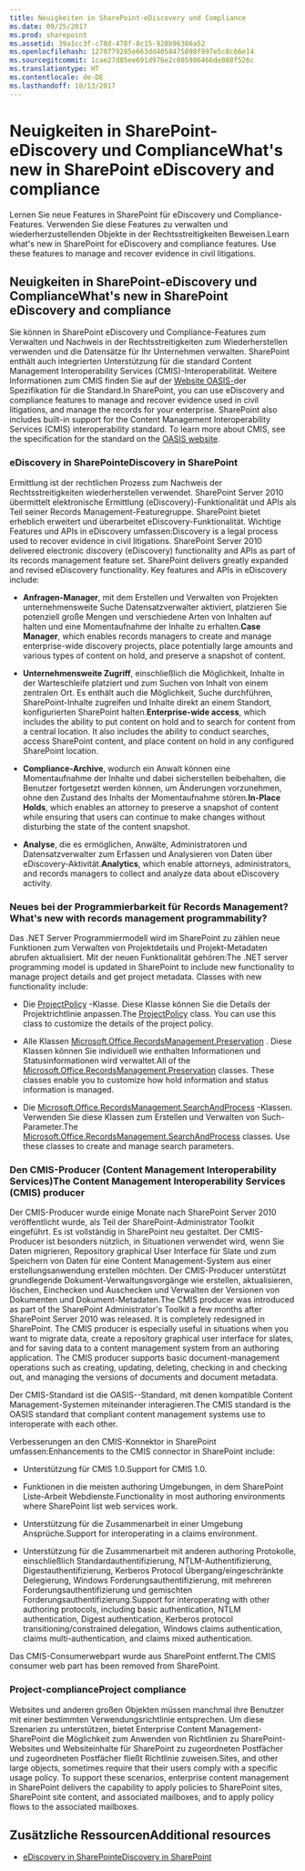 ```yaml
---
title: Neuigkeiten in SharePoint-eDiscovery und Compliance
ms.date: 09/25/2017
ms.prod: sharepoint
ms.assetid: 39a1cc3f-c78d-478f-8c15-928b96386a52
ms.openlocfilehash: 1270779285e663dd4058475898f997e5c8c66e14
ms.sourcegitcommit: 1cae27d85ee691d976e2c085986466de088f526c
ms.translationtype: HT
ms.contentlocale: de-DE
ms.lasthandoff: 10/13/2017
---
```

# <a name="whats-new-in-sharepoint-ediscovery-and-compliance"></a><span data-ttu-id="d86cf-102">Neuigkeiten in SharePoint-eDiscovery und Compliance</span><span class="sxs-lookup"><span data-stu-id="d86cf-102">What's new in SharePoint eDiscovery and compliance</span></span>
<span data-ttu-id="d86cf-p101">Lernen Sie neue Features in SharePoint für eDiscovery und Compliance-Features. Verwenden Sie diese Features zu verwalten und wiederherzustellenden Objekte in der Rechtsstreitigkeiten Beweisen.</span><span class="sxs-lookup"><span data-stu-id="d86cf-p101">Learn what's new in SharePoint for eDiscovery and compliance features. Use these features to manage and recover evidence in civil litigations.</span></span>
## <a name="whats-new-in-sharepoint-ediscovery-and-compliance"></a><span data-ttu-id="d86cf-105">Neuigkeiten in SharePoint-eDiscovery und Compliance</span><span class="sxs-lookup"><span data-stu-id="d86cf-105">What's new in SharePoint eDiscovery and compliance</span></span>

<span data-ttu-id="d86cf-p102">Sie können in SharePoint eDiscovery und Compliance-Features zum Verwalten und Nachweis in der Rechtsstreitigkeiten zum Wiederherstellen verwenden und die Datensätze für Ihr Unternehmen verwalten. SharePoint enthält auch integrierten Unterstützung für die standard Content Management Interoperability Services (CMIS)-Interoperabilität. Weitere Informationen zum CMIS finden Sie auf der  [Website OASIS-](https://www.oasis-open.org/committees/tc_home.php?wg_abbrev=cmis)der Spezifikation für die Standard.</span><span class="sxs-lookup"><span data-stu-id="d86cf-p102">In SharePoint, you can use eDiscovery and compliance features to manage and recover evidence used in civil litigations, and manage the records for your enterprise. SharePoint also includes built-in support for the Content Management Interoperability Services (CMIS) interoperability standard. To learn more about CMIS, see the specification for the standard on the  [OASIS website](https://www.oasis-open.org/committees/tc_home.php?wg_abbrev=cmis).</span></span>
  
    
    

### <a name="ediscovery-in-sharepoint"></a><span data-ttu-id="d86cf-109">eDiscovery in SharePoint</span><span class="sxs-lookup"><span data-stu-id="d86cf-109">eDiscovery in SharePoint</span></span>

<span data-ttu-id="d86cf-p103">Ermittlung ist der rechtlichen Prozess zum Nachweis der Rechtsstreitigkeiten wiederherstellen verwendet. SharePoint Server 2010 übermittelt elektronische Ermittlung (eDiscovery)-Funktionalität und APIs als Teil seiner Records Management-Featuregruppe. SharePoint bietet erheblich erweitert und überarbeitet eDiscovery-Funktionalität. Wichtige Features und APIs in eDiscovery umfassen:</span><span class="sxs-lookup"><span data-stu-id="d86cf-p103">Discovery is a legal process used to recover evidence in civil litigations. SharePoint Server 2010 delivered electronic discovery (eDiscovery) functionality and APIs as part of its records management feature set. SharePoint delivers greatly expanded and revised eDiscovery functionality. Key features and APIs in eDiscovery include:</span></span>
  
    
    

- <span data-ttu-id="d86cf-114">**Anfragen-Manager**, mit dem Erstellen und Verwalten von Projekten unternehmensweite Suche Datensatzverwalter aktiviert, platzieren Sie potenziell große Mengen und verschiedene Arten von Inhalten auf halten und eine Momentaufnahme der Inhalte zu erhalten.</span><span class="sxs-lookup"><span data-stu-id="d86cf-114">**Case Manager**, which enables records managers to create and manage enterprise-wide discovery projects, place potentially large amounts and various types of content on hold, and preserve a snapshot of content.</span></span>
    
  
- <span data-ttu-id="d86cf-p104">**Unternehmensweite Zugriff**, einschließlich die Möglichkeit, Inhalte in der Warteschleife platziert und zum Suchen von Inhalt von einem zentralen Ort. Es enthält auch die Möglichkeit, Suche durchführen, SharePoint-Inhalte zugreifen und Inhalte direkt an einem Standort, konfigurierten SharePoint halten.</span><span class="sxs-lookup"><span data-stu-id="d86cf-p104">**Enterprise-wide access**, which includes the ability to put content on hold and to search for content from a central location. It also includes the ability to conduct searches, access SharePoint content, and place content on hold in any configured SharePoint location.</span></span>
    
  
- <span data-ttu-id="d86cf-117">**Compliance-Archive**, wodurch ein Anwalt können eine Momentaufnahme der Inhalte und dabei sicherstellen beibehalten, die Benutzer fortgesetzt werden können, um Änderungen vorzunehmen, ohne den Zustand des Inhalts der Momentaufnahme stören.</span><span class="sxs-lookup"><span data-stu-id="d86cf-117">**In-Place Holds**, which enables an attorney to preserve a snapshot of content while ensuring that users can continue to make changes without disturbing the state of the content snapshot.</span></span>
    
  
- <span data-ttu-id="d86cf-118">**Analyse**, die es ermöglichen, Anwälte, Administratoren und Datensatzverwalter zum Erfassen und Analysieren von Daten über eDiscovery-Aktivität.</span><span class="sxs-lookup"><span data-stu-id="d86cf-118">**Analytics**, which enable attorneys, administrators, and records managers to collect and analyze data about eDiscovery activity.</span></span>
    
  

### <a name="whats-new-with-records-management-programmability"></a><span data-ttu-id="d86cf-119">Neues bei der Programmierbarkeit für Records Management?</span><span class="sxs-lookup"><span data-stu-id="d86cf-119">What's new with records management programmability?</span></span>

<span data-ttu-id="d86cf-p105">Das .NET Server Programmiermodell wird im SharePoint zu zählen neue Funktionen zum Verwalten von Projektdetails und Projekt-Metadaten abrufen aktualisiert. Mit der neuen Funktionalität gehören:</span><span class="sxs-lookup"><span data-stu-id="d86cf-p105">The .NET server programming model is updated in SharePoint to include new functionality to manage project details and get project metadata. Classes with new functionality include:</span></span>
  
    
    

- <span data-ttu-id="d86cf-p106">Die  [ProjectPolicy](https://msdn.microsoft.com/library/Microsoft.Office.RecordsManagement.InformationPolicy.ProjectPolicy.aspx) -Klasse. Diese Klasse können Sie die Details der Projektrichtlinie anpassen.</span><span class="sxs-lookup"><span data-stu-id="d86cf-p106">The  [ProjectPolicy](https://msdn.microsoft.com/library/Microsoft.Office.RecordsManagement.InformationPolicy.ProjectPolicy.aspx) class. You can use this class to customize the details of the project policy.</span></span>
    
  
- <span data-ttu-id="d86cf-p107">Alle Klassen  [Microsoft.Office.RecordsManagement.Preservation](https://msdn.microsoft.com/library/Microsoft.Office.RecordsManagement.Preservation.aspx) . Diese Klassen können Sie individuell wie enthalten Informationen und Statusinformationen wird verwaltet.</span><span class="sxs-lookup"><span data-stu-id="d86cf-p107">All of the  [Microsoft.Office.RecordsManagement.Preservation](https://msdn.microsoft.com/library/Microsoft.Office.RecordsManagement.Preservation.aspx) classes. These classes enable you to customize how hold information and status information is managed.</span></span>
    
  
- <span data-ttu-id="d86cf-p108">Die  [Microsoft.Office.RecordsManagement.SearchAndProcess](https://msdn.microsoft.com/library/Microsoft.Office.RecordsManagement.SearchAndProcess.aspx) -Klassen. Verwenden Sie diese Klassen zum Erstellen und Verwalten von Such-Parameter.</span><span class="sxs-lookup"><span data-stu-id="d86cf-p108">The  [Microsoft.Office.RecordsManagement.SearchAndProcess](https://msdn.microsoft.com/library/Microsoft.Office.RecordsManagement.SearchAndProcess.aspx) classes. Use these classes to create and manage search parameters.</span></span>
    
  

### <a name="the-content-management-interoperability-services-cmis-producer"></a><span data-ttu-id="d86cf-128">Den CMIS-Producer (Content Management Interoperability Services)</span><span class="sxs-lookup"><span data-stu-id="d86cf-128">The Content Management Interoperability Services (CMIS) producer</span></span>

<span data-ttu-id="d86cf-p109">Der CMIS-Producer wurde einige Monate nach SharePoint Server 2010 veröffentlicht wurde, als Teil der SharePoint-Administrator Toolkit eingeführt. Es ist vollständig in SharePoint neu gestaltet. Der CMIS-Producer ist besonders nützlich, in Situationen verwendet wird, wenn Sie Daten migrieren, Repository graphical User Interface für Slate und zum Speichern von Daten für eine Content Management-System aus einer erstellungsanwendung erstellen möchten. Der CMIS-Producer unterstützt grundlegende Dokument-Verwaltungsvorgänge wie erstellen, aktualisieren, löschen, Einchecken und Auschecken und Verwalten der Versionen von Dokumenten und Dokument-Metadaten.</span><span class="sxs-lookup"><span data-stu-id="d86cf-p109">The CMIS producer was introduced as part of the SharePoint Administrator's Toolkit a few months after SharePoint Server 2010 was released. It is completely redesigned in SharePoint. The CMIS producer is especially useful in situations when you want to migrate data, create a repository graphical user interface for slates, and for saving data to a content management system from an authoring application. The CMIS producer supports basic document-management operations such as creating, updating, deleting, checking in and checking out, and managing the versions of documents and document metadata.</span></span>
  
    
    
<span data-ttu-id="d86cf-133">Der CMIS-Standard ist die OASIS--Standard, mit denen kompatible Content Management-Systemen miteinander interagieren.</span><span class="sxs-lookup"><span data-stu-id="d86cf-133">The CMIS standard is the OASIS standard that compliant content management systems use to interoperate with each other.</span></span>
  
    
    
<span data-ttu-id="d86cf-134">Verbesserungen an den CMIS-Konnektor in SharePoint umfassen:</span><span class="sxs-lookup"><span data-stu-id="d86cf-134">Enhancements to the CMIS connector in SharePoint include:</span></span>
  
    
    

- <span data-ttu-id="d86cf-135">Unterstützung für CMIS 1.0.</span><span class="sxs-lookup"><span data-stu-id="d86cf-135">Support for CMIS 1.0.</span></span>
    
  
- <span data-ttu-id="d86cf-136">Funktionen in die meisten authoring Umgebungen, in dem SharePoint Liste-Arbeit Webdienste.</span><span class="sxs-lookup"><span data-stu-id="d86cf-136">Functionality in most authoring environments where SharePoint list web services work.</span></span>
    
  
- <span data-ttu-id="d86cf-137">Unterstützung für die Zusammenarbeit in einer Umgebung Ansprüche.</span><span class="sxs-lookup"><span data-stu-id="d86cf-137">Support for interoperating in a claims environment.</span></span>
    
  
- <span data-ttu-id="d86cf-138">Unterstützung für die Zusammenarbeit mit anderen authoring Protokolle, einschließlich Standardauthentifizierung, NTLM-Authentifizierung, Digestauthentifizierung, Kerberos Protocol Übergang/eingeschränkte Delegierung, Windows Forderungsauthentifizierung, mit mehreren Forderungsauthentifizierung und gemischten Forderungsauthentifizierung.</span><span class="sxs-lookup"><span data-stu-id="d86cf-138">Support for interoperating with other authoring protocols, including basic authentication, NTLM authentication, Digest authentication, Kerberos protocol transitioning/constrained delegation, Windows claims authentication, claims multi-authentication, and claims mixed authentication.</span></span>
    
  
<span data-ttu-id="d86cf-139">Das CMIS-Consumerwebpart wurde aus SharePoint entfernt.</span><span class="sxs-lookup"><span data-stu-id="d86cf-139">The CMIS consumer web part has been removed from SharePoint.</span></span>
  
    
    

### <a name="project-compliance"></a><span data-ttu-id="d86cf-140">Project-compliance</span><span class="sxs-lookup"><span data-stu-id="d86cf-140">Project compliance</span></span>

<span data-ttu-id="d86cf-p110">Websites und anderen großen Objekten müssen manchmal ihre Benutzer mit einer bestimmten Verwendungsrichtlinie entsprechen. Um diese Szenarien zu unterstützen, bietet Enterprise Content Management- SharePoint die Möglichkeit zum Anwenden von Richtlinien zu SharePoint-Websites und Websiteinhalte für SharePoint zu zugeordneten Postfächer und zugeordneten Postfächer fließt Richtlinie zuweisen.</span><span class="sxs-lookup"><span data-stu-id="d86cf-p110">Sites, and other large objects, sometimes require that their users comply with a specific usage policy. To support these scenarios, enterprise content management in SharePoint delivers the capability to apply policies to SharePoint sites, SharePoint site content, and associated mailboxes, and to apply policy flows to the associated mailboxes.</span></span>
  
    
    

## <a name="additional-resources"></a><span data-ttu-id="d86cf-143">Zusätzliche Ressourcen</span><span class="sxs-lookup"><span data-stu-id="d86cf-143">Additional resources</span></span>
<span data-ttu-id="d86cf-144"><a name="bk_addresources"> </a></span><span class="sxs-lookup"><span data-stu-id="d86cf-144"></span></span>


-  [<span data-ttu-id="d86cf-145">eDiscovery in SharePoint</span><span class="sxs-lookup"><span data-stu-id="d86cf-145">eDiscovery in SharePoint</span></span>](ediscovery-in-sharepoint.md)
    
  


